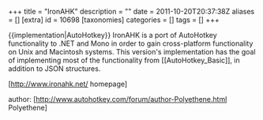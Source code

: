+++
title = "IronAHK"
description = ""
date = 2011-10-20T20:37:38Z
aliases = []
[extra]
id = 10698
[taxonomies]
categories = []
tags = []
+++

{{implementation|AutoHotkey}}
IronAHK is a port of AutoHotkey functionality to .NET and Mono in order to gain cross-platform functionality on Unix and Macintosh systems. This version's implementation has the goal of implementing most of the functionality from [[AutoHotkey_Basic]], in addition to JSON structures.

[http://www.ironahk.net/ homepage]

author: [http://www.autohotkey.com/forum/author-Polyethene.html Polyethene]
